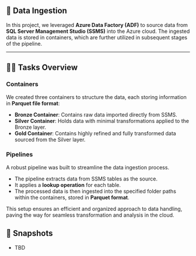## 🚀 Data Ingestion  

In this project, we leveraged **Azure Data Factory (ADF)** to source data from **SQL Server Management Studio (SSMS)** into the Azure cloud. The ingested data is stored in containers, which are further utilized in subsequent stages of the pipeline.  

---

## 👨‍💻 **Tasks Overview**  

### **Containers**  
We created three containers to structure the data, each storing information in **Parquet file format**:  
- **Bronze Container**: Contains raw data imported directly from SSMS.  
- **Silver Container**: Holds data with minimal transformations applied to the Bronze layer.  
- **Gold Container**: Contains highly refined and fully transformed data sourced from the Silver layer.  

### **Pipelines**  
A robust pipeline was built to streamline the data ingestion process.  
- The pipeline extracts data from SSMS tables as the source.  
- It applies a **lookup operation** for each table.  
- The processed data is then ingested into the specified folder paths within the containers, stored in **Parquet format**.  

This setup ensures an efficient and organized approach to data handling, paving the way for seamless transformation and analysis in the cloud.

## 📸 Snapshots

- TBD